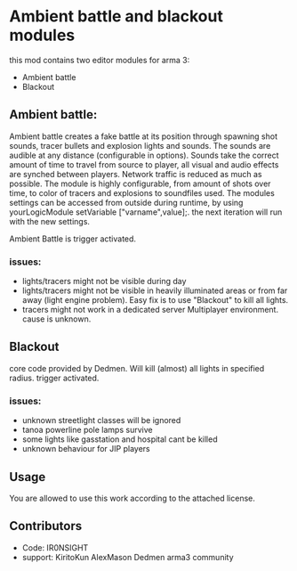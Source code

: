 # Ambient battle and blackout modules
this mod contains two editor modules for arma 3:
- Ambient battle
- Blackout

## Ambient battle:
Ambient  battle creates a fake battle at its position through spawning shot sounds, tracer bullets and explosion lights and sounds. The sounds are audible at any distance (configurable in options). Sounds take the correct amount of time to travel from source to player, all visual and audio effects are synched between players. Network traffic is reduced as much as possible. 
The module is highly configurable, from amount of shots over time, to color of tracers and explosions to soundfiles used. 
The modules settings can be accessed from outside during runtime, by using yourLogicModule setVariable ["varname",value];. the next iteration will run with the new settings.

Ambient Battle is trigger activated.

### issues:
- lights/tracers might not be visible during day
- lights/tracers might not be visible in heavily illuminated areas or from far away (light engine problem). Easy fix is to use "Blackout" to kill all lights.
- tracers might not work in a dedicated server Multiplayer environment. cause is unknown.

## Blackout
core code provided by Dedmen. Will kill (almost) all lights in specified radius. trigger activated.

### issues:
- unknown streetlight classes will be ignored
- tanoa powerline pole lamps survive
- some lights like gasstation and hospital cant be killed
- unknown behaviour for JIP players
## Usage
You are allowed to use this work according to the attached license.

## Contributors
- Code:
IR0NSIGHT
- support:
KiritoKun
AlexMason
Dedmen
arma3 community
